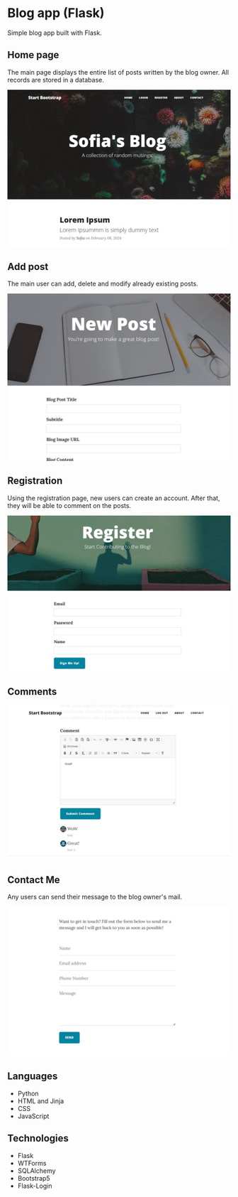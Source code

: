 # Blog app (Flask)
Simple blog app built with Flask.
## Home page
The main page displays the entire list of posts written by the blog owner. All records are stored in a database.

![home](images/home.jpg)
## Add post
The main user can add, delete and modify already existing posts.

![home](images/add_post.jpg)
## Registration
Using the registration page, new users can create an account. After that, they will be able to comment on the posts.

![home](images/register.jpg)
## Comments
![home](images/comments.jpg)

## Contact Me
Any users can send their message to the blog owner's mail.

![home](images/contact.jpg)

## Languages
+ Python
+ HTML and Jinja
+ CSS
+ JavaScript
  
## Technologies
+ Flask
+ WTForms
+ SQLAlchemy
+ Bootstrap5
+ Flask-Login
